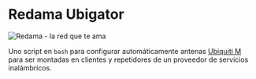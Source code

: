 # Redama Ubigator
![Redama - la red que te ama](https://redama.es/Imagenes/internet_rural_ilimitado.webp)

Uno script en `bash` para configurar automáticamente antenas [Ubiquiti M](https://operator.ui.com/) para ser montadas en clientes y repetidores de un proveedor de servicios inalámbricos. 



